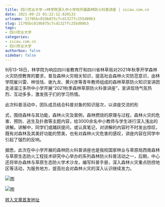 ```yaml
---
title: 四川农业大学->林学院深入中小学校开展森林防火科普讲座 | sicau.com.cn
date: 2021-09-22 01:22:12.620133
urlname: 21705bc019b875c7cd1327fc255d89b3
slug: 21705bc019b875c7cd1327fc255d89b3
tags: 
- 四川农业大学
categories:
- sicau.com.cn
- 四川农业大学
authorbox: false
sidebar: false
---
```

9月13-18日，林学院为响应四川省教育厅和四川省林草局对2021年秋季开学森林火灾防控教育的要求，普及森林火灾相关知识，提高社会森林火灾防范意识，由林学院崔兴雷、林恬恬、谢九龙、黄兴彦等青年教师组成的森林草原防火知识宣讲团走进温江多所中小学开展“2021秋季森林草原防火科普讲座”，宣讲现场气氛热烈、互动多多，激发孩子们的学习热情。

此次科普活动中，团队成员结合科普对象的知识层次，以讲座交流的形
<!--more-->
式，围绕森林与其功能，森林火灾及案例，森林燃烧的原理与过程，森林火灾的危害、预防、逃生及扑救等主题内容，给3000余名中小教师与学生进行深入浅出的讲解。讲解中，同学们或踊跃提问，或认真笔记，对讲解的内容时不时发出惊叹，既有对森林及其美好功能的赞美，也有对森林火灾危害的感叹，讲座内容在同学中引起了强烈的反响。

据悉，此次在中小学开展的森林防火科普讲座也是我校国家林业与草原局西南森林与草原生态防火工程技术研究中心举办的系列森林防火科普活动之一，后期，中心还将举办森林与草原生态防火学术沙龙，编写科普手册，深入森林火灾重点防控地区等活动，为服务地方，提高社会对森林火灾的深入认识继续发力。

![图](https://news.sicau.edu.cn/__local/2/33/01/4779BE76672E06C13014235089A_B1F64D54_18DC0.png)

![图](https://news.sicau.edu.cn/__local/E/FF/30/BF68E66B49B785EB6CF1FBF73D5_2575E1D9_1DA83.png)

[转入文章首发地址](https://news.sicau.edu.cn/info/1078/64646.htm)